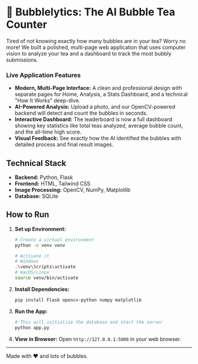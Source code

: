 # 🥤 Bubblelytics: The AI Bubble Tea Counter

Tired of not knowing exactly how many bubbles are in your tea? Worry no more! We built a polished, multi-page web application that uses computer vision to analyze your tea and a dashboard to track the most bubbly submissions.

### Live Application Features
-   **Modern, Multi-Page Interface:** A clean and professional design with separate pages for Home, Analysis, a Stats Dashboard, and a technical "How It Works" deep-dive.
-   **AI-Powered Analysis:** Upload a photo, and our OpenCV-powered backend will detect and count the bubbles in seconds.
-   **Interactive Dashboard:** The leaderboard is now a full dashboard showing key statistics like total teas analyzed, average bubble count, and the all-time high score.
-   **Visual Feedback:** See exactly how the AI identified the bubbles with detailed process and final result images.

## Technical Stack
-   **Backend:** Python, Flask
-   **Frontend:** HTML, Tailwind CSS
-   **Image Processing:** OpenCV, NumPy, Matplotlib
-   **Database:** SQLite

## How to Run
1.  **Set up Environment:**
    ```bash
    # Create a virtual environment
    python -m venv venv

    # Activate it
    # Windows
    .\venv\Scripts\activate
    # macOS/Linux
    source venv/bin/activate
    ```

2.  **Install Dependencies:**
    ```bash
    pip install Flask opencv-python numpy matplotlib
    ```

3.  **Run the App:**
    ```bash
    # This will initialize the database and start the server
    python app.py
    ```

4.  **View in Browser:**
    Open `http://127.0.0.1:5000` in your web browser.

---
Made with ❤️ and lots of bubbles.